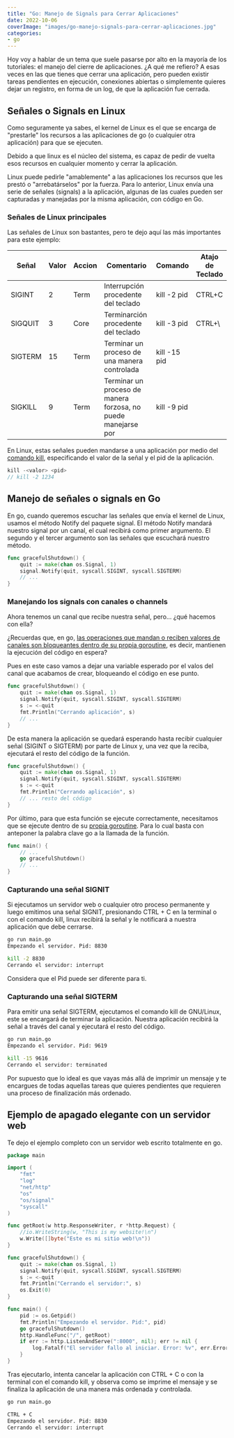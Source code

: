 ```yaml
---
title: "Go: Manejo de Signals para Cerrar Aplicaciones"
date: 2022-10-06
coverImage: "images/go-manejo-signals-para-cerrar-aplicaciones.jpg"
categories:
- go
---
```


Hoy voy a hablar de un tema que suele pasarse por alto en la mayoría de los tutoriales: el manejo del cierre de aplicaciones. ¿A qué me refiero? A esas veces en las que tienes que cerrar una aplicación, pero pueden existir tareas pendientes en ejecución, conexiones abiertas o simplemente quieres dejar un registro, en forma de un log, de que la aplicación fue cerrada.

## Señales o Signals en Linux

Como seguramente ya sabes, el kernel de Linux es el que se encarga de "prestarle" los recursos a las aplicaciones de go (o cualquier otra aplicación) para que se ejecuten. 

Debido a que linux es el núcleo del sistema, es capaz de pedir de vuelta esos recursos en cualquier momento y cerrar la aplicación. 

Linux puede pedirle "amablemente" a las aplicaciones los recursos que les prestó o "arrebatárselos" por la fuerza. Para lo anterior, Linux envía una serie de señales (signals) a la aplicación, algunas de las cuales pueden ser capturadas y manejadas por la misma aplicación, con código en Go.

### Señales de Linux principales

Las señales de Linux son bastantes, pero te dejo aquí las más importantes para este ejemplo: 

| Señal   | Valor | Accion | Comentario                                                       | Comando       | Atajo de Teclado |
|---------|-------|--------|------------------------------------------------------------------|---------------|------------------|
| SIGINT  | 2     | Term   | Interrupción procedente del teclado                              | kill -2 pid   | CTRL+C           |
| SIGQUIT | 3     | Core   | Terminarción procedente del teclado                              | kill -3 pid   | CTRL+\           |
| SIGTERM | 15    | Term   | Terminar un proceso de una manera controlada                     | kill -15 pid  |                  |
| SIGKILL | 9     | Term   | Terminar un proceso de manera forzosa, no puede manejarse por    | kill -9 pid   |                  |

En Linux, estas señales pueden mandarse a una aplicación por medio del [comando kill](/comandos-de-linux-que-deberias-conocer-tercera-parte/#kill), especificando el valor de la señal y el pid de la aplicación.

```go
kill -<valor> <pid>
// kill -2 1234
```

## Manejo de señales o signals en Go

En go, cuando queremos escuchar las señales que envía el kernel de Linux, usamos el método Notify del paquete signal. El método Notify mandará nuestro signal por un canal, el cual recibirá como primer argumento. El segundo y el tercer argumento son las señales que escuchará nuestro método.

```go
func gracefulShutdown() {
    quit := make(chan os.Signal, 1)
    signal.Notify(quit, syscall.SIGINT, syscall.SIGTERM)
    // ...
}
```

### Manejando los signals con canales o channels

Ahora tenemos un canal que recibe nuestra señal, pero... ¿qué hacemos con ella?

¿Recuerdas que, en go, [las operaciones que mandan o reciben valores de canales son bloqueantes dentro de su propia goroutine](/go-channels-entendiendo-los-deadlocks-o-puntos-muertos/), es decir, mantienen la ejecución del código en espera?

Pues en este caso vamos a dejar una variable esperado por el valos del canal que acabamos de crear, bloqueando el código en ese punto.

```go
func gracefulShutdown() {
    quit := make(chan os.Signal, 1)
    signal.Notify(quit, syscall.SIGINT, syscall.SIGTERM)
    s := <-quit
	fmt.Println("Cerrando aplicación", s)
    // ...
}
```

De esta manera la aplicación se quedará esperando hasta recibir cualquier señal (SIGINT o SIGTERM) por parte de Linux y, una vez que la reciba, ejecutará el resto del código de la función.

```go
func gracefulShutdown() {
	quit := make(chan os.Signal, 1)
	signal.Notify(quit, syscall.SIGINT, syscall.SIGTERM)
	s := <-quit
	fmt.Println("Cerrando aplicación", s)
	// ... resto del código
}
```

Por último, para que esta función se ejecute correctamente, necesitamos que se ejecute dentro de su [propia goroutine](/go-goroutines-channels-o-canales-introduccion/). Para lo cual basta con anteponer la palabra clave go a la llamada de la función.

```go
func main() {
    // ...
    go gracefulShutdown()
    // ...
}
```

### Capturando una señal SIGNIT

Si ejecutamos un servidor web o cualquier otro proceso permanente y luego emitimos una señal SIGNIT, presionando CTRL + C en la terminal o con el comando kill, linux recibirá la señal y le notificará a nuestra aplicación que debe cerrarse.

```bash
go run main.go
Empezando el servidor. Pid: 8830

kill -2 8830
Cerrando el servidor: interrupt
```

Considera que el Pid puede ser diferente para ti.

### Capturando una señal SIGTERM

Para emitir una señal SIGTERM, ejecutamos el comando kill de GNU/Linux, este se encargará de terminar la aplicación. Nuestra aplicación recibirá la señal a través del canal y ejecutará el resto del código.

```bash
go run main.go
Empezando el servidor. Pid: 9619

kill -15 9616
Cerrando el servidor: terminated
```

Por supuesto que lo ideal es que vayas más allá de imprimir un mensaje y te encargues de todas aquellas tareas que quieres pendientes que requieren una proceso de finalización más ordenado.

## Ejemplo de apagado elegante con un servidor web

Te dejo el ejemplo completo con un servidor web escrito totalmente en go. 

```go
package main

import (
	"fmt"
	"log"
	"net/http"
	"os"
	"os/signal"
	"syscall"
)

func getRoot(w http.ResponseWriter, r *http.Request) {
	//io.WriteString(w, "This is my website!\n")
	w.Write([]byte("Este es mi sitio web!\n"))
}

func gracefulShutdown() {
	quit := make(chan os.Signal, 1)
	signal.Notify(quit, syscall.SIGINT, syscall.SIGTERM)
	s := <-quit
	fmt.Println("Cerrando el servidor:", s)
	os.Exit(0)
}

func main() {
	pid := os.Getpid() 
	fmt.Println("Empezando el servidor. Pid:", pid)
	go gracefulShutdown()
	http.HandleFunc("/", getRoot)
	if err := http.ListenAndServe(":8000", nil); err != nil {
		log.Fatalf("El servidor fallo al iniciar. Error: %v", err.Error())
	}
}
```

Tras ejecutarlo, intenta cancelar la aplicación con CTRL + C o con la terminal con el comando kill, y observa como se imprime el mensaje y se finaliza la aplicación de una manera más ordenada y controlada.

```bash
go run main.go

CTRL + C
Empezando el servidor. Pid: 8830
Cerrando el servidor: interrupt
```
